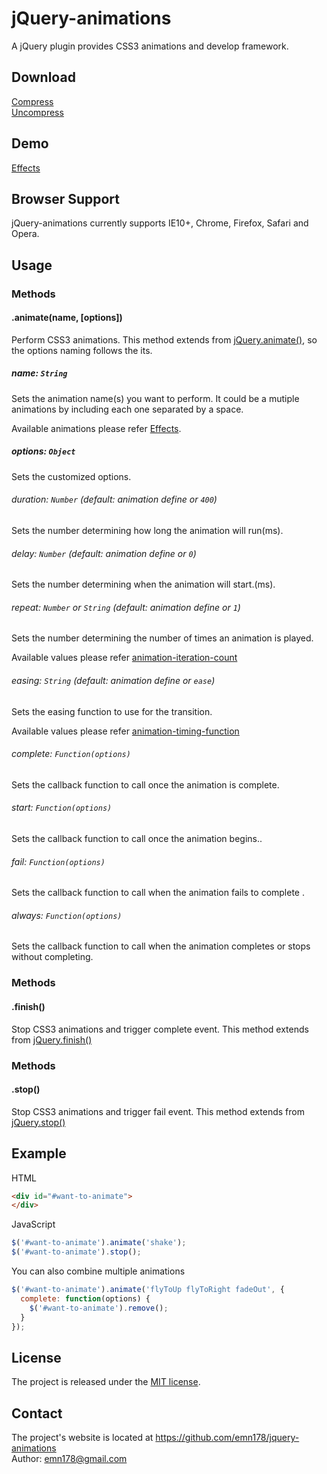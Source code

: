 # jQuery-animations
A jQuery plugin provides CSS3 animations and develop framework.

## Download
[Compress](https://raw.github.com/emn178/jquery-animations/master/build/jquery.animations.min.js)  
[Uncompress](https://raw.github.com/emn178/jquery-animations/master/build/jquery.animations.js)

## Demo
[Effects](http://emn178.github.io/jquery-animations/samples/effects/)

## Browser Support
jQuery-animations currently supports IE10+, Chrome, Firefox, Safari and Opera.

## Usage
### Methods
#### .animate(name, [options])
Perform CSS3 animations. This method extends from [jQuery.animate()](https://api.jquery.com/animate/), so the options naming follows the its.

##### *name: `String`*

Sets the animation name(s) you want to perform. It could be a mutiple animations by including each one separated by a space.

Available animations please refer [Effects](http://emn178.github.io/jquery-animations/samples/effects/).

##### *options: `Object`*
Sets the customized options.

###### *duration: `Number` (default: animation define or `400`)*
Sets the number determining how long the animation will run(ms).

###### *delay: `Number` (default: animation define or `0`)*
Sets the number determining when the animation will start.(ms).

###### *repeat: `Number` or `String` (default: animation define or `1`)*
Sets the number determining the number of times an animation is played.

Available values please refer [animation-iteration-count](http://www.w3schools.com/cssref/css3_pr_animation-iteration-count.asp)

###### *easing: `String` (default: animation define or `ease`)*
Sets the easing function to use for the transition.

Available values please refer [animation-timing-function](http://www.w3schools.com/cssref/css3_pr_animation-timing-function.asp)

###### *complete: `Function(options)`*
Sets the callback function to call once the animation is complete.

###### *start: `Function(options)`*
Sets the callback function to call once the animation begins..

###### *fail: `Function(options)`*
Sets the callback function to call when the animation fails to complete .

###### *always: `Function(options)`*
Sets the callback function to call when the animation completes or stops without completing.

### Methods
#### .finish()
Stop CSS3 animations and trigger complete event. This method extends from [jQuery.finish()](https://api.jquery.com/finish/)

### Methods
#### .stop()
Stop CSS3 animations and trigger fail event. This method extends from [jQuery.stop()](https://api.jquery.com/stop/)

## Example

HTML
```HTML
<div id="#want-to-animate">
</div>
```
JavaScript
```JavaScript
$('#want-to-animate').animate('shake');
$('#want-to-animate').stop();
```
You can also combine multiple animations
```JavaScript
$('#want-to-animate').animate('flyToUp flyToRight fadeOut', {
  complete: function(options) {
    $('#want-to-animate').remove();
  }
});
```

## License
The project is released under the [MIT license](http://www.opensource.org/licenses/MIT).

## Contact
The project's website is located at https://github.com/emn178/jquery-animations  
Author: emn178@gmail.com
